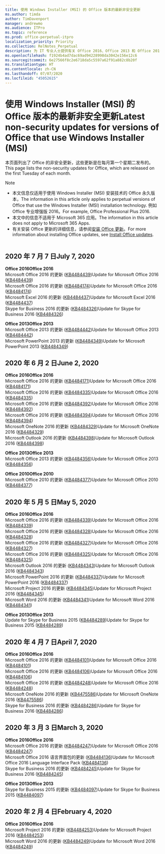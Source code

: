 ```yaml
---
title: 使用 Windows Installer (MSI) 的 Office 版本的最新非安全更新
ms.author: timda
author: TimDavenport
manager: andrewmo
ms.audience: ITPro
ms.topic: reference
ms.prod: office-perpetual-itpro
localization_priority: Priority
ms.collection: RelNotes_Perpetual
description: 为 IT 专业人士提供有关 Office 2016、Office 2013 和 Office 2010 永久版本的最新非安全更新信息的链接
ms.openlocfilehash: f1924b4ad7dac69ad94228998da3042e156e12c6
ms.sourcegitcommit: 6e27566f8c2e6718da5c5597a62f91a882c8b20f
ms.translationtype: HT
ms.contentlocale: zh-CN
ms.lasthandoff: 07/07/2020
ms.locfileid: "45052615"
---
```

# <a name="latest-non-security-updates-for-versions-of-office-that-use-windows-installer-msi"></a><span data-ttu-id="ca26b-103">使用 Windows Installer (MSI) 的 Office 版本的最新非安全更新</span><span class="sxs-lookup"><span data-stu-id="ca26b-103">Latest non-security updates for versions of Office that use Windows Installer (MSI)</span></span>

<span data-ttu-id="ca26b-104">本页面列出了 Office 的非安全更新，这些更新是在每月第一个星期二发布的。</span><span class="sxs-lookup"><span data-stu-id="ca26b-104">This page lists the non-security updates for Office, which are released on the first Tuesday of each month.</span></span>

> [!NOTE]
> - <span data-ttu-id="ca26b-105">本文信息仅适用于使用 Windows Installer (MSI) 安装技术的 Office 永久版本，</span><span class="sxs-lookup"><span data-stu-id="ca26b-105">The information in this article only applies to perpetual versions of Office that use the Windows Installer (MSI) installation technology.</span></span> <span data-ttu-id="ca26b-106">例如 Office 专业增强版 2016。</span><span class="sxs-lookup"><span data-stu-id="ca26b-106">For example, Office Professional Plus 2016.</span></span>
> - <span data-ttu-id="ca26b-107">本文中的信息不适用于 Microsoft 365 应用。</span><span class="sxs-lookup"><span data-stu-id="ca26b-107">The information in this article does not apply to Microsoft 365 Apps.</span></span>
> - <span data-ttu-id="ca26b-108">有关安装 Office 更新的详细信息，请参阅[安装 Office 更新](https://support.office.com/article/2ab296f3-7f03-43a2-8e50-46de917611c5)。</span><span class="sxs-lookup"><span data-stu-id="ca26b-108">For more information about installing Office updates, see [Install Office updates](https://support.office.com/article/2ab296f3-7f03-43a2-8e50-46de917611c5).</span></span>
<br/><br/>

## <a name="july-7-2020"></a><span data-ttu-id="ca26b-109">2020 年 7 月 7 日</span><span class="sxs-lookup"><span data-stu-id="ca26b-109">July 7, 2020</span></span>

<span data-ttu-id="ca26b-110">**Office 2016**</span><span class="sxs-lookup"><span data-stu-id="ca26b-110">**Office 2016**</span></span><br/>
<span data-ttu-id="ca26b-111">Microsoft Office 2016 的更新 ([KB4484439](https://support.microsoft.com/help/4484439))</span><span class="sxs-lookup"><span data-stu-id="ca26b-111">Update for Microsoft Office 2016 ([KB4484439](https://support.microsoft.com/help/4484439))</span></span><br/> <span data-ttu-id="ca26b-112">Microsoft Office 2016 的更新 ([KB4484174](https://support.microsoft.com/help/4484174))</span><span class="sxs-lookup"><span data-stu-id="ca26b-112">Update for Microsoft Office 2016 ([KB4484174](https://support.microsoft.com/help/4484174))</span></span><br/> <span data-ttu-id="ca26b-113">Microsoft Excel 2016 的更新 ([KB4484437](https://support.microsoft.com/help/4484437))</span><span class="sxs-lookup"><span data-stu-id="ca26b-113">Update for Microsoft Excel 2016 ([KB4484437](https://support.microsoft.com/help/4484437))</span></span><br/>
<span data-ttu-id="ca26b-114">Skype for Business 2016 的更新 ([KB4484326](https://support.microsoft.com/help/4484326))</span><span class="sxs-lookup"><span data-stu-id="ca26b-114">Update for Skype for Business 2016 ([KB4484326](https://support.microsoft.com/help/4484326))</span></span><br/> 

<span data-ttu-id="ca26b-115">**Office 2013**</span><span class="sxs-lookup"><span data-stu-id="ca26b-115">**Office 2013**</span></span><br/>
<span data-ttu-id="ca26b-116">Microsoft Office 2013 的更新 ([KB4484442](https://support.microsoft.com/help/4484442))</span><span class="sxs-lookup"><span data-stu-id="ca26b-116">Update for Microsoft Office 2013 ([KB4484442](https://support.microsoft.com/help/4484442))</span></span><br/> <span data-ttu-id="ca26b-117">Microsoft PowerPoint 2013 的更新 ([KB4484349](https://support.microsoft.com/help/4484349))</span><span class="sxs-lookup"><span data-stu-id="ca26b-117">Update for Microsoft PowerPoint 2013 ([KB4484349](https://support.microsoft.com/help/4484349))</span></span><br/> 


## <a name="june-2-2020"></a><span data-ttu-id="ca26b-118">2020 年 6 月 2 日</span><span class="sxs-lookup"><span data-stu-id="ca26b-118">June 2, 2020</span></span>

<span data-ttu-id="ca26b-119">**Office 2016**</span><span class="sxs-lookup"><span data-stu-id="ca26b-119">**Office 2016**</span></span><br/>
<span data-ttu-id="ca26b-120">Microsoft Office 2016 的更新 ([KB4484171](https://support.microsoft.com/help/4484171))</span><span class="sxs-lookup"><span data-stu-id="ca26b-120">Update for Microsoft Office 2016 ([KB4484171](https://support.microsoft.com/help/4484171))</span></span><br/> <span data-ttu-id="ca26b-121">Microsoft Office 2016 的更新 ([KB4484335](https://support.microsoft.com/help/4484335))</span><span class="sxs-lookup"><span data-stu-id="ca26b-121">Update for Microsoft Office 2016 ([KB4484335](https://support.microsoft.com/help/4484335))</span></span><br/> <span data-ttu-id="ca26b-122">Microsoft Office 2016 的更新 ([KB4484392](https://support.microsoft.com/help/4484392))</span><span class="sxs-lookup"><span data-stu-id="ca26b-122">Update for Microsoft Office 2016 ([KB4484392](https://support.microsoft.com/help/4484392))</span></span><br/> <span data-ttu-id="ca26b-123">Microsoft Office 2016 的更新 ([KB4484394](https://support.microsoft.com/help/4484394))</span><span class="sxs-lookup"><span data-stu-id="ca26b-123">Update for Microsoft Office 2016 ([KB4484394](https://support.microsoft.com/help/4484394))</span></span><br/> <span data-ttu-id="ca26b-124">Microsoft OneNote 2016 的更新 ([KB4484329](https://support.microsoft.com/help/4484329))</span><span class="sxs-lookup"><span data-stu-id="ca26b-124">Update for Microsoft OneNote 2016 ([KB4484329](https://support.microsoft.com/help/4484329))</span></span><br/>
<span data-ttu-id="ca26b-125">Microsoft Outlook 2016 的更新 ([KB4484398](https://support.microsoft.com/help/4484398))</span><span class="sxs-lookup"><span data-stu-id="ca26b-125">Update for Microsoft Outlook 2016 ([KB4484398](https://support.microsoft.com/help/4484398))</span></span><br/> 

<span data-ttu-id="ca26b-126">**Office 2013**</span><span class="sxs-lookup"><span data-stu-id="ca26b-126">**Office 2013**</span></span><br/>
<span data-ttu-id="ca26b-127">Microsoft Office 2013 的更新 ([KB4484356](https://support.microsoft.com/help/4484356))</span><span class="sxs-lookup"><span data-stu-id="ca26b-127">Update for Microsoft Office 2013 ([KB4484356](https://support.microsoft.com/help/4484356))</span></span><br/> 

<span data-ttu-id="ca26b-128">**Office 2010**</span><span class="sxs-lookup"><span data-stu-id="ca26b-128">**Office 2010**</span></span><br/>
<span data-ttu-id="ca26b-129">Microsoft Office 2010 的更新 ([KB4484377](https://support.microsoft.com/help/4484377))</span><span class="sxs-lookup"><span data-stu-id="ca26b-129">Update for Microsoft Office 2010 ([KB4484377](https://support.microsoft.com/help/4484377))</span></span><br/> 


## <a name="may-5-2020"></a><span data-ttu-id="ca26b-130">2020 年 5 月 5 日</span><span class="sxs-lookup"><span data-stu-id="ca26b-130">May 5, 2020</span></span>

<span data-ttu-id="ca26b-131">**Office 2016**</span><span class="sxs-lookup"><span data-stu-id="ca26b-131">**Office 2016**</span></span><br/>
<span data-ttu-id="ca26b-132">Microsoft Office 2016 的更新 ([KB4484339](https://support.microsoft.com/help/4484339))</span><span class="sxs-lookup"><span data-stu-id="ca26b-132">Update for Microsoft Office 2016 ([KB4484339](https://support.microsoft.com/help/4484339))</span></span><br/> <span data-ttu-id="ca26b-133">Microsoft Office 2016 的更新 ([KB4484328](https://support.microsoft.com/help/4484328))</span><span class="sxs-lookup"><span data-stu-id="ca26b-133">Update for Microsoft Office 2016 ([KB4484328](https://support.microsoft.com/help/4484328))</span></span><br/> <span data-ttu-id="ca26b-134">Microsoft Office 2016 的更新 ([KB4484327](https://support.microsoft.com/help/4484327))</span><span class="sxs-lookup"><span data-stu-id="ca26b-134">Update for Microsoft Office 2016 ([KB4484327](https://support.microsoft.com/help/4484327))</span></span><br/> <span data-ttu-id="ca26b-135">Microsoft Office 2016 的更新 ([KB4484325](https://support.microsoft.com/help/4484325))</span><span class="sxs-lookup"><span data-stu-id="ca26b-135">Update for Microsoft Office 2016 ([KB4484325](https://support.microsoft.com/help/4484325))</span></span><br/> <span data-ttu-id="ca26b-136">Microsoft Outlook 2016 的更新 ([KB4484343](https://support.microsoft.com/help/4484343))</span><span class="sxs-lookup"><span data-stu-id="ca26b-136">Update for Microsoft Outlook 2016 ([KB4484343](https://support.microsoft.com/help/4484343))</span></span><br/> <span data-ttu-id="ca26b-137">Microsoft PowerPoint 2016 的更新 ([KB4484337](https://support.microsoft.com/help/4484337))</span><span class="sxs-lookup"><span data-stu-id="ca26b-137">Update for Microsoft PowerPoint 2016 ([KB4484337](https://support.microsoft.com/help/4484337))</span></span><br/> <span data-ttu-id="ca26b-138">Microsoft Project 2016 的更新 ([KB4484345](https://support.microsoft.com/help/4484345))</span><span class="sxs-lookup"><span data-stu-id="ca26b-138">Update for Microsoft Project 2016 ([KB4484345](https://support.microsoft.com/help/4484345))</span></span><br/> <span data-ttu-id="ca26b-139">Microsoft Word 2016 的更新 ([KB4484341](https://support.microsoft.com/help/4484341))</span><span class="sxs-lookup"><span data-stu-id="ca26b-139">Update for Microsoft Word 2016 ([KB4484341](https://support.microsoft.com/help/4484341))</span></span><br/> 


<span data-ttu-id="ca26b-140">**Office 2013**</span><span class="sxs-lookup"><span data-stu-id="ca26b-140">**Office 2013**</span></span><br/>
<span data-ttu-id="ca26b-141">Update for Skype for Business 2015 ([KB4484289](https://support.microsoft.com/help/4484289))</span><span class="sxs-lookup"><span data-stu-id="ca26b-141">Update for Skype for Business 2015 ([KB4484289](https://support.microsoft.com/help/4484289))</span></span><br/>

## <a name="april-7-2020"></a><span data-ttu-id="ca26b-142">2020 年 4 月 7 日</span><span class="sxs-lookup"><span data-stu-id="ca26b-142">April 7, 2020</span></span>

<span data-ttu-id="ca26b-143">**Office 2016**</span><span class="sxs-lookup"><span data-stu-id="ca26b-143">**Office 2016**</span></span><br/>
<span data-ttu-id="ca26b-144">Microsoft Office 2016 的更新 ([KB4484101](https://support.microsoft.com/help/4484101))</span><span class="sxs-lookup"><span data-stu-id="ca26b-144">Update for Microsoft Office 2016 ([KB4484101](https://support.microsoft.com/help/4484101))</span></span><br/>
<span data-ttu-id="ca26b-145">Microsoft Office 2016 的更新 ([KB4484106](https://support.microsoft.com/help/4484106))</span><span class="sxs-lookup"><span data-stu-id="ca26b-145">Update for Microsoft Office 2016 ([KB4484106](https://support.microsoft.com/help/4484106))</span></span><br/>
<span data-ttu-id="ca26b-146">Microsoft Office 2016 的更新 ([KB4484248](https://support.microsoft.com/help/4484248))</span><span class="sxs-lookup"><span data-stu-id="ca26b-146">Update for Microsoft Office 2016 ([KB4484248](https://support.microsoft.com/help/4484248))</span></span><br/>
<span data-ttu-id="ca26b-147">Microsoft OneNote 2016 的更新 ([KB4475586](https://support.microsoft.com/help/4475586))</span><span class="sxs-lookup"><span data-stu-id="ca26b-147">Update for Microsoft OneNote 2016 ([KB4475586](https://support.microsoft.com/help/4475586))</span></span><br/>
<span data-ttu-id="ca26b-148">Skype for Business 2016 的更新 ([KB4484286](https://support.microsoft.com/help/4484286))</span><span class="sxs-lookup"><span data-stu-id="ca26b-148">Update for Skype for Business 2016 ([KB4484286](https://support.microsoft.com/help/4484286))</span></span> <br/>


## <a name="march-3-2020"></a><span data-ttu-id="ca26b-149">2020 年 3 月 3 日</span><span class="sxs-lookup"><span data-stu-id="ca26b-149">March 3, 2020</span></span>

<span data-ttu-id="ca26b-150">**Office 2016**</span><span class="sxs-lookup"><span data-stu-id="ca26b-150">**Office 2016**</span></span><br/>
<span data-ttu-id="ca26b-151">Microsoft Office 2016 的更新 ([KB4484247](https://support.microsoft.com/help/4484247))</span><span class="sxs-lookup"><span data-stu-id="ca26b-151">Update for Microsoft Office 2016 ([KB4484247](https://support.microsoft.com/help/4484247))</span></span><br/> <span data-ttu-id="ca26b-152">Microsoft Office 2016 语言界面包的更新 ([KB4484136](https://support.microsoft.com/help/4484136))</span><span class="sxs-lookup"><span data-stu-id="ca26b-152">Update for Microsoft Office 2016 Language Interface Pack ([KB4484136](https://support.microsoft.com/help/4484136))</span></span><br/>
<span data-ttu-id="ca26b-153">Skype for Business 2016 的更新 ([KB4484245](https://support.microsoft.com/help/4484245))</span><span class="sxs-lookup"><span data-stu-id="ca26b-153">Update for Skype for Business 2016 ([KB4484245](https://support.microsoft.com/help/4484245))</span></span> <br/>

<span data-ttu-id="ca26b-154">**Office 2013**</span><span class="sxs-lookup"><span data-stu-id="ca26b-154">**Office 2013**</span></span><br/>
<span data-ttu-id="ca26b-155">Skype for Business 2015 的更新 ([KB4484097](https://support.microsoft.com/help/4484097))</span><span class="sxs-lookup"><span data-stu-id="ca26b-155">Update for Skype for Business 2015 ([KB4484097](https://support.microsoft.com/help/4484097))</span></span><br/>


## <a name="february-4-2020"></a><span data-ttu-id="ca26b-156">2020 年 2 月 4 日</span><span class="sxs-lookup"><span data-stu-id="ca26b-156">February 4, 2020</span></span>

<span data-ttu-id="ca26b-157">**Office 2016**</span><span class="sxs-lookup"><span data-stu-id="ca26b-157">**Office 2016**</span></span><br/>
<span data-ttu-id="ca26b-158">Microsoft Project 2016 的更新 ([KB4484253](https://support.microsoft.com/help/4484253))</span><span class="sxs-lookup"><span data-stu-id="ca26b-158">Update for Microsoft Project 2016 ([KB4484253](https://support.microsoft.com/help/4484253))</span></span> <br/>
<span data-ttu-id="ca26b-159">Microsoft Word 2016 的更新 ([KB4484249](https://support.microsoft.com/help/4484249))</span><span class="sxs-lookup"><span data-stu-id="ca26b-159">Update for Microsoft Word 2016 ([KB4484249](https://support.microsoft.com/help/4484249))</span></span> <br/>



